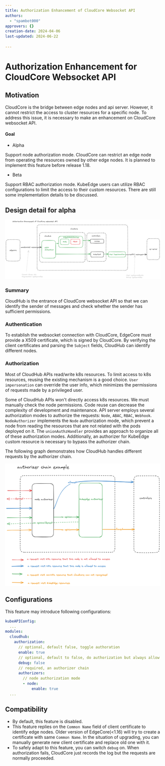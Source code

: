 ```yaml
---
title: Authorization Enhancement of CloudCore Websocket API
authors:
  - "spambot000"
approvers: {}
creation-date: 2024-04-06
last-updated: 2024-06-22

---
```

# Authorization Enhancement for CloudCore Websocket API

## Motivation
CloudCore is the bridge between edge nodes and api server. However, it cannot restrict the access to cluster resources for a specific node. To address this issue, it is necessary to make an enhancement on CloudCore websocket API.

#### Goal
- Alpha

Support node authorization mode. CloudCore can restrict an edge node from operating the resources owned by other edge nodes. It is planned to implement this feature before release 1.18.
- Beta

Support RBAC authorization mode. KubeEdge users can utilize RBAC configurations to limit the access to their custom resources. There are still some implementation details to be discussed.

## Design detail for alpha

![arch.png](../images/proposals/cloudhub-enhancement-design.png)

### Summary

CloudHub is the entrance of CloudCore websocket API so that we can identify the sender of messages and check whether the sender has sufficient permissions.

### Authentication

To establish the websocket connection with CloudCore, EdgeCore must provide a X509 certificate, which is signed by CloudCore. By verifying the client certificates and parsing the `Subject` fields, CloudHub can identify different nodes.

### Authorization

Most of CloudHub APIs read/write k8s resources. To limit access to k8s resources, reusing the existing mechanism is a good choice. `User impersonation` can override the user info, which minimizes the permissions of requests made by a privileged user.

Some of CloudHub APIs won't directly access k8s resources. We must manually check the node permissions. Code reuse can decrease the complexity of development and maintenance. API server employs several authorization modes to authorize the requests: `Node`, `ABAC`, `RBAC`, `Webhook`. `NodeAuthorizer` implements the `Node` authorization mode, which prevent a node from reading the resources that are not related with the pods deployed on it. The `unionAuthzHandler` provides an approach to organize all of these authorization modes. Additionally, an authorizer for KubeEdge custom resource is necessary to bypass the authorizer chain.

The following graph demonstrates how CloudHub handles different requests by the authorizer chain.

![arch.png](../images/proposals/authorizer-chain.png)

## Configurations

This feature may introduce following configurations:

```yaml
kubeAPIConfig:
  ...
modules:
  cloudhub:
    authorization:
      // optional, default false, toggle authoration
      enable: true
      // optional, default to false, do authorization but always allow all the requests
      debug: false
      // required, an authorizer chain 
      authorizers:
        // node authorization mode
        - node:
            enable: true
  ...
```

## Compatibility

- By default, this feature is disabled.
- This feature replies on the `Common Name` field of client certificate to identify edge nodes. Older version of EdgeCore(<1.16) will try to create a certificate with same `Common Name`. In the situation of upgrading, you can manually generate new client certificate and replace old one with it.    
- To safely adapt to this feature, you can switch `debug` on. When authorization fails, CloudCore just records the log but the requests are normally proceeded.
